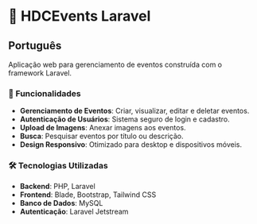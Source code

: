 # 🎉 HDCEvents Laravel

## Português

Aplicação web para gerenciamento de eventos construída com o framework Laravel.

### 🚀 Funcionalidades

- **Gerenciamento de Eventos**: Criar, visualizar, editar e deletar eventos.  
- **Autenticação de Usuários**: Sistema seguro de login e cadastro.  
- **Upload de Imagens**: Anexar imagens aos eventos.  
- **Busca**: Pesquisar eventos por título ou descrição.  
- **Design Responsivo**: Otimizado para desktop e dispositivos móveis.

### 🛠️ Tecnologias Utilizadas

- **Backend**: PHP, Laravel  
- **Frontend**: Blade, Bootstrap, Tailwind CSS  
- **Banco de Dados**: MySQL  
- **Autenticação**: Laravel Jetstream


